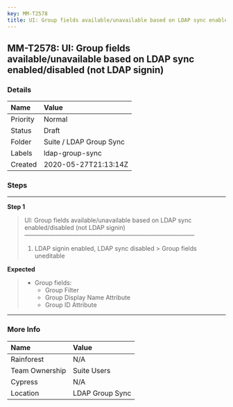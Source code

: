 ```yaml
---
key: MM-T2578
title: UI: Group fields available/unavailable based on LDAP sync enabled/disabled (not LDAP signin)
---
```


## MM-T2578: UI: Group fields available/unavailable based on LDAP sync enabled/disabled (not LDAP signin)

### Details

| Name     | Value                   |
| :------- | :---------------------- |
| Priority | Normal                  |
| Status   | Draft                   |
| Folder   | Suite / LDAP Group Sync |
| Labels   | ldap-group-sync         |
| Created  | 2020-05-27T21:13:14Z    |

### Steps

<hr/>

**Step 1**

> <article>UI: Group fields available/unavailable based on LDAP sync enabled/disabled (not LDAP signin)<br>————————————————————————————<ol><li>LDAP signin enabled, LDAP sync disabled &gt; Group fields uneditable</li></ol></article>

**Expected**

> <article><ul><li>Group fields:<ul><li>Group Filter</li><li>Group Display Name Attribute</li><li>Group ID Attribute</li></ul></li></ul></article>

<hr/>

### More Info

| Name           | Value           |
| :------------- | :-------------- |
| Rainforest     | N/A             |
| Team Ownership | Suite Users     |
| Cypress        | N/A             |
| Location       | LDAP Group Sync |
